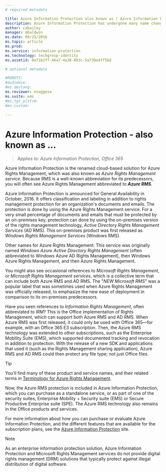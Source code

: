 ```yaml
---
# required metadata

title: Azure Information Protection also known as | Azure Information Protection
description: Azure Information Protection has undergone many name changes, and you might know it as a previous name.
author: cabailey
manager: mbaldwin
ms.date: 09/25/2016
ms.topic: article
ms.prod:
ms.service: information-protection
ms.technology: techgroup-identity
ms.assetid: 0af1b2ff-46a7-4a38-803c-5a730e4ff56d

# optional metadata

#ROBOTS:
#audience:
#ms.devlang:
ms.reviewer: esaggese
ms.suite: ems
#ms.tgt_pltfrm:
#ms.custom:

---
```



# Azure Information Protection - also known as ...

>*Applies to: Azure Information Protection, Office 365*

Azure Information Protection is the renamed cloud-based solution for Azure Rights Management, which was also known as *Azure Rights Management service*. Because RMS is a well-known abbreviation for its predecessors, you will often see Azure Rights Management abbreviated to ***Azure RMS***.

Azure Information Protection is announced for General Availability in October, 2016. It offers classification and labeling in addition to rights management protection for an organization's documents and emails. The protection is done by using the Azure Rights Management service. For a very small percentage of documents and emails that must be protected by an on-premises key, protection can done by using the on-premises version of the rights management technology, *Active Directory Rights Management Services* (AD RMS). This on-premises product was first released as *Windows Rights Management Services* (Windows RMS).

Other names for Azure Rights Management: This service was originally named *Windows Azure Active Directory Rights Management* (often abbreviated to Windows Azure AD Rights Management), then Windows Azure Rights Management, and then Azure Rights Management.

You might also see occasional references to *Microsoft Rights Management*, or *Microsoft Rights Management services*, which is a collective term that can include both Azure RMS and AD RMS.  The "*NEW Microsoft RMS*" was a popular label that was sometimes used  when Azure Rights Management was officially released, to emphasize the new ease of deployment in comparison to its on-premises predecessors.

Have you seen references to *Information Rights Management*, often abbreviated to *IRM*? This is the Office implementation of Rights Management, which can support both Azure RMS and AD RMS. When Azure RMS was first released, it could only be used with Office 365—for example, with an Office 365 E3 subscription. Then, the Azure RMS technology was extended to other subscriptions, such as the Enterprise Mobility Suite (EMS), which supported documented tracking and revocation in addition to protection. With the release of a new SDK and applications that used it (such as the Rights Management sharing application), Azure RMS and AD RMS could then protect any file type; not just Office files. 

> [!TIP]
> You'll find many of these product and service names, and their related terms in [Terminology for Azure Rights Management](../get-started/terminology.md).

Now, the Azure RMS protection is included in Azure Information Protection, which you can purchase as a standalone service, or as part of one of the security suites, Enterprise Mobility + Security suite (EMS) or Secure Productive Enterprise suite (SPE). The Azure RMS technology also remains in the Office products and services.

For more information about how you can purchase or evaluate Azure Information Protection, and the different features that are available for the subscription plans, see the [Azure Information Protection](https://www.microsoft.com/en-us/cloud-platform/azure-information-protection) site.

> [!NOTE]
> As an enterprise information protection solution, Azure Information Protection and Microsoft Rights Management services do not provide digital rights management (DRM) solutions that typically protect against illegal distribution of digital software. 

